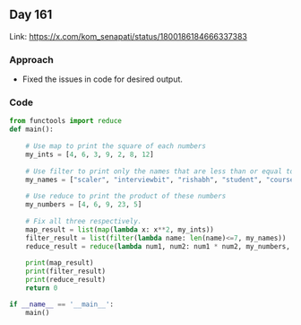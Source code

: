 ## Day 161

Link: https://x.com/kom_senapati/status/1800186184666337383

### Approach

- Fixed the issues in code for desired output.

### Code

```py
from functools import reduce 
def main():
    
    # Use map to print the square of each numbers 
    my_ints = [4, 6, 3, 9, 2, 8, 12]
    
    # Use filter to print only the names that are less than or equal to seven letters
    my_names = ["scaler", "interviewbit", "rishabh", "student", "course"]
    
    # Use reduce to print the product of these numbers
    my_numbers = [4, 6, 9, 23, 5]
    
    # Fix all three respectively. 
    map_result = list(map(lambda x: x**2, my_ints))
    filter_result = list(filter(lambda name: len(name)<=7, my_names))
    reduce_result = reduce(lambda num1, num2: num1 * num2, my_numbers, 1)
    
    print(map_result)
    print(filter_result)
    print(reduce_result)
    return 0

if __name__ == '__main__':
    main()
```
